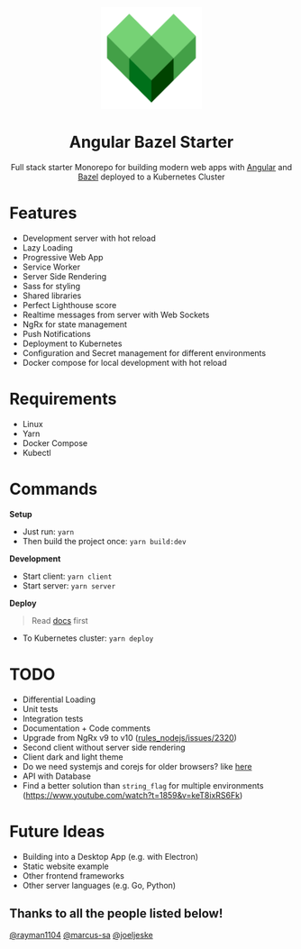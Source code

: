 <div align="center">
  <a href="https://github.com/flolu/angular-bazel-starter">
    <img width="180px" height="auto" src="./services/client/assets/icons/icon-192x192.png" />
  </a>
  <br>
  <h1>Angular Bazel Starter</h1>
  <p>
    Full stack starter Monorepo for building modern web apps with <a href="https://angular.io">Angular</a> and <a href="https://bazel.build">Bazel</a> deployed to a Kubernetes Cluster
  </p>
</div>

# Features

- Development server with hot reload
- Lazy Loading
- Progressive Web App
- Service Worker
- Server Side Rendering
- Sass for styling
- Shared libraries
- Perfect Lighthouse score
- Realtime messages from server with Web Sockets
- NgRx for state management
- Push Notifications
- Deployment to Kubernetes
- Configuration and Secret management for different environments
- Docker compose for local development with hot reload

# Requirements

- Linux
- Yarn
- Docker Compose
- Kubectl

# Commands

**Setup**

- Just run: `yarn`
- Then build the project once: `yarn build:dev`

**Development**

- Start client: `yarn client`
- Start server: `yarn server`

**Deploy**

> Read [docs](docs/gke-deployment.md) first

- To Kubernetes cluster: `yarn deploy`

# TODO

- Differential Loading
- Unit tests
- Integration tests
- Documentation + Code comments
- Upgrade from NgRx v9 to v10 ([rules_nodejs/issues/2320](https://github.com/bazelbuild/rules_nodejs/issues/2320))
- Second client without server side rendering
- Client dark and light theme
- Do we need systemjs and corejs for older browsers? like [here](https://github.com/bazelbuild/rules_nodejs/blob/c344401524dd29882bccd1123e3691b1e27b5c82/examples/angular/src/BUILD.bazel#L254)
- API with Database
- Find a better solution than `string_flag` for multiple environments (https://www.youtube.com/watch?t=1859&v=keT8ixRS6Fk)

# Future Ideas

- Building into a Desktop App (e.g. with Electron)
- Static website example
- Other frontend frameworks
- Other server languages (e.g. Go, Python)

## Thanks to all the people listed below!

[@rayman1104](https://github.com/rayman1104) [@marcus-sa](https://github.com/marcus-sa) [@joeljeske](https://github.com/joeljeske)
